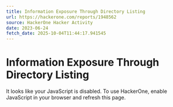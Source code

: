 ```yaml
---
title: Information Exposure Through Directory Listing
url: https://hackerone.com/reports/1948562
source: HackerOne Hacker Activity
date: 2023-06-24
fetch_date: 2025-10-04T11:44:17.941545
---
```


# Information Exposure Through Directory Listing

It looks like your JavaScript is disabled. To use HackerOne, enable JavaScript in your browser and refresh this page.